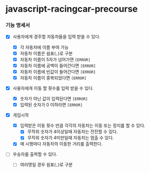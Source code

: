 # javascript-racingcar-precourse

### 기능 명세서

- [x] 사용자에게 경주할 자동차들을 입력 받을 수 있다.

  - [x] 각 자동차에 이름 부여 가능
  - [x] 자동차 이름은 쉼표(`,`)로 구분
  - [x] 자동차 이름이 5자가 넘어가면 `[ERROR]`
  - [x] 자동차 이름에 공백이 들어간다면 `[ERROR]`
  - [x] 자동차 이름에 빈값이 들어간다면 `[ERROR]`
  - [x] 자동차 이름이 중복되었다면 `[ERROR]`

- [x] 사용자에게 이동 할 횟수를 입력 받을 수 있다.

  - [x] 숫자가 아닌 값이 입력된다면 `[ERROR]`
  - [x] 입력된 숫자가 0 이하라면 `[ERROR]`

- [x] 게임시작

  - [x] 입력받은 이동 횟수 만큼 각각의 자동차는 이동 또는 정지를 할 수 있다.
    - [x] 무작위 숫자가 4이상일때 자동차는 전진할 수 있다.
    - [x] 무작위 숫자가 4미만일때 자동차는 멈출 수 있다.
  - [x] 매 시행마다 자동차의 이동한 거리를 출력한다.

- [ ] 우승자를 출력할 수 있다.
  - [ ] 여러명일 경우 쉼표(`,`)로 구분
